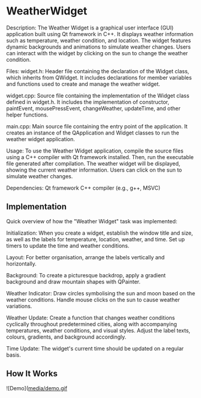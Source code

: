 # WeatherWidget
Description:
The Weather Widget is a graphical user interface (GUI) application built using Qt framework in C++. It displays weather information such as temperature, weather condition, and location. The widget features dynamic backgrounds and animations to simulate weather changes. Users can interact with the widget by clicking on the sun to change the weather condition.

Files:
widget.h: Header file containing the declaration of the Widget class, which inherits from QWidget. It includes declarations for member variables and functions used to create and manage the weather widget.

widget.cpp: Source file containing the implementation of the Widget class defined in widget.h. It includes the implementation of constructor, paintEvent, mousePressEvent, changeWeather, updateTime, and other helper functions.

main.cpp: Main source file containing the entry point of the application. It creates an instance of the QApplication and Widget classes to run the weather widget application.

Usage:
To use the Weather Widget application, compile the source files using a C++ compiler with Qt framework installed. Then, run the executable file generated after compilation. The weather widget will be displayed, showing the current weather information. Users can click on the sun to simulate weather changes.

Dependencies:
Qt framework
C++ compiler (e.g., g++, MSVC)

## Implementation

Quick overview of how the "Weather Widget" task was implemented:

Initialization: When you create a widget, establish the window title and size, as well as the labels for temperature, location, weather, and time. Set up timers to update the time and weather conditions.

Layout: For better organisation, arrange the labels vertically and horizontally.

Background: To create a picturesque backdrop, apply a gradient background and draw mountain shapes with QPainter.

Weather Indicator: Draw circles symbolising the sun and moon based on the weather conditions. Handle mouse clicks on the sun to cause weather variations.

Weather Update: Create a function that changes weather conditions cyclically throughout predetermined cities, along with accompanying temperatures, weather conditions, and visual styles. Adjust the label texts, colours, gradients, and background accordingly.

Time Update: The widget's current time should be updated on a regular basis.

## How It Works

![Demo]([media/demo.gif](https://youtube.com/shorts/yE9IyVemWDk?feature=share)
